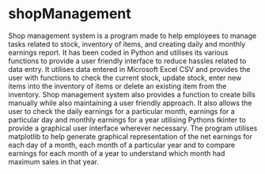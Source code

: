 # shopManagement
Shop management system is a program made to help
employees to manage tasks related to stock, inventory
of items, and creating daily and monthly earnings
report.
It has been coded in Python and utilises its various
functions to provide a user friendly interface to reduce
hassles related to data entry. It utilises data entered in
Microsoft Excel CSV and provides the user with
functions to check the current stock, update stock,
enter new items into the inventory of items or delete
an existing item from the inventory.
Shop management system also provides a function to
create bills manually while also maintaining a user
friendly approach.
It also allows the user to check the daily earnings for a
particular month, earnings for a particular day and
monthly earnings for a year utilising Pythons tkinter to
provide a graphical user interface wherever necessary.
The program utilises matplotlib to help generate
graphical representation of the net earnings for each
day of a month, each month of a particular year and to
compare earnings for each month of a year to
understand which month had maximum sales in that
year.
